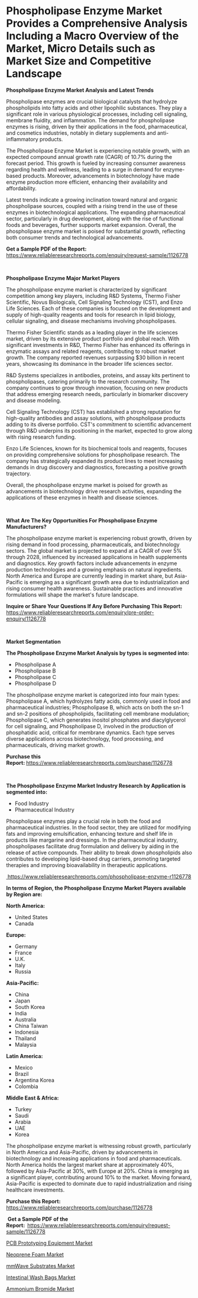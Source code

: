 <p><h1>Phospholipase Enzyme Market Provides a Comprehensive Analysis Including a Macro Overview of the Market, Micro Details such as Market Size and Competitive Landscape</h1></p><p><strong>Phospholipase Enzyme Market Analysis and Latest Trends</strong></p>
<p><p>Phospholipase enzymes are crucial biological catalysts that hydrolyze phospholipids into fatty acids and other lipophilic substances. They play a significant role in various physiological processes, including cell signaling, membrane fluidity, and inflammation. The demand for phospholipase enzymes is rising, driven by their applications in the food, pharmaceutical, and cosmetics industries, notably in dietary supplements and anti-inflammatory products.</p><p>The Phospholipase Enzyme Market is experiencing notable growth, with an expected compound annual growth rate (CAGR) of 10.7% during the forecast period. This growth is fueled by increasing consumer awareness regarding health and wellness, leading to a surge in demand for enzyme-based products. Moreover, advancements in biotechnology have made enzyme production more efficient, enhancing their availability and affordability. </p><p>Latest trends indicate a growing inclination toward natural and organic phospholipase sources, coupled with a rising trend in the use of these enzymes in biotechnological applications. The expanding pharmaceutical sector, particularly in drug development, along with the rise of functional foods and beverages, further supports market expansion. Overall, the phospholipase enzyme market is poised for substantial growth, reflecting both consumer trends and technological advancements.</p></p>
<p><strong>Get a Sample PDF of the Report:&nbsp;</strong> <a href="https://www.reliableresearchreports.com/enquiry/request-sample/1126778?utm_campaign=36&utm_medium=2&utm_source=Github&utm_content=ia&utm_term=09112024&utm_id=phospholipase-enzyme">https://www.reliableresearchreports.com/enquiry/request-sample/1126778</a></p>
<p>&nbsp;</p>
<p><strong>Phospholipase Enzyme Major Market Players</strong></p>
<p><p>The phospholipase enzyme market is characterized by significant competition among key players, including R&D Systems, Thermo Fisher Scientific, Novus Biologicals, Cell Signaling Technology (CST), and Enzo Life Sciences. Each of these companies is focused on the development and supply of high-quality reagents and tools for research in lipid biology, cellular signaling, and disease mechanisms involving phospholipases.</p><p>Thermo Fisher Scientific stands as a leading player in the life sciences market, driven by its extensive product portfolio and global reach. With significant investments in R&D, Thermo Fisher has enhanced its offerings in enzymatic assays and related reagents, contributing to robust market growth. The company reported revenues surpassing $30 billion in recent years, showcasing its dominance in the broader life sciences sector.</p><p>R&D Systems specializes in antibodies, proteins, and assay kits pertinent to phospholipases, catering primarily to the research community. The company continues to grow through innovation, focusing on new products that address emerging research needs, particularly in biomarker discovery and disease modeling.</p><p>Cell Signaling Technology (CST) has established a strong reputation for high-quality antibodies and assay solutions, with phospholipase products adding to its diverse portfolio. CST's commitment to scientific advancement through R&D underpins its positioning in the market, expected to grow along with rising research funding.</p><p>Enzo Life Sciences, known for its biochemical tools and reagents, focuses on providing comprehensive solutions for phospholipase research. The company has strategically expanded its product lines to meet increasing demands in drug discovery and diagnostics, forecasting a positive growth trajectory.</p><p>Overall, the phospholipase enzyme market is poised for growth as advancements in biotechnology drive research activities, expanding the applications of these enzymes in health and disease sciences.</p></p>
<p>&nbsp;</p>
<p><strong>What Are The Key Opportunities For Phospholipase Enzyme Manufacturers?</strong></p>
<p><p>The phospholipase enzyme market is experiencing robust growth, driven by rising demand in food processing, pharmaceuticals, and biotechnology sectors. The global market is projected to expand at a CAGR of over 5% through 2028, influenced by increased applications in health supplements and diagnostics. Key growth factors include advancements in enzyme production technologies and a growing emphasis on natural ingredients. North America and Europe are currently leading in market share, but Asia-Pacific is emerging as a significant growth area due to industrialization and rising consumer health awareness. Sustainable practices and innovative formulations will shape the market's future landscape.</p></p>
<p><strong>Inquire or Share Your Questions If Any Before Purchasing This Report:</strong> <a href="https://www.reliableresearchreports.com/enquiry/pre-order-enquiry/1126778?utm_campaign=36&utm_medium=2&utm_source=Github&utm_content=ia&utm_term=09112024&utm_id=phospholipase-enzyme">https://www.reliableresearchreports.com/enquiry/pre-order-enquiry/1126778</a></p>
<p>&nbsp;</p>
<p><strong>Market Segmentation</strong></p>
<p><strong>The Phospholipase Enzyme Market Analysis by types is segmented into:</strong></p>
<p><ul><li>Phospholipase A</li><li>Phospholipase B</li><li>Phospholipase C</li><li>Phospholipase D</li></ul></p>
<p><p>The phospholipase enzyme market is categorized into four main types: Phospholipase A, which hydrolyzes fatty acids, commonly used in food and pharmaceutical industries; Phospholipase B, which acts on both the sn-1 and sn-2 positions of phospholipids, facilitating cell membrane modulation; Phospholipase C, which generates inositol phosphates and diacylglycerol for cell signaling, and Phospholipase D, involved in the production of phosphatidic acid, critical for membrane dynamics. Each type serves diverse applications across biotechnology, food processing, and pharmaceuticals, driving market growth.</p></p>
<p><strong>Purchase this Report:&nbsp;</strong><a href="https://www.reliableresearchreports.com/purchase/1126778?utm_campaign=36&utm_medium=2&utm_source=Github&utm_content=ia&utm_term=09112024&utm_id=phospholipase-enzyme">https://www.reliableresearchreports.com/purchase/1126778</a></p>
<p>&nbsp;</p>
<p><strong>The Phospholipase Enzyme Market Industry Research by Application is segmented into:</strong></p>
<p><ul><li>Food Industry</li><li>Pharmaceutical Industry</li></ul></p>
<p><p>Phospholipase enzymes play a crucial role in both the food and pharmaceutical industries. In the food sector, they are utilized for modifying fats and improving emulsification, enhancing texture and shelf life in products like margarine and dressings. In the pharmaceutical industry, phospholipases facilitate drug formulation and delivery by aiding in the release of active compounds. Their ability to break down phospholipids also contributes to developing lipid-based drug carriers, promoting targeted therapies and improving bioavailability in therapeutic applications.</p></p>
<p><a href="https://www.reliableresearchreports.com/phospholipase-enzyme-r1126778?utm_campaign=36&utm_medium=2&utm_source=Github&utm_content=ia&utm_term=09112024&utm_id=phospholipase-enzyme">&nbsp;https://www.reliableresearchreports.com/phospholipase-enzyme-r1126778</a></p>
<p><strong>In terms of Region, the Phospholipase Enzyme Market Players available by Region are:</strong></p>
<p>
    <p> <strong> North America: </strong>
        <ul>
            <li>United States</li>
            <li>Canada</li>
        </ul>
        </p> 
    <p> <strong> Europe: </strong>
        <ul>
            <li>Germany</li>
            <li>France</li>
            <li>U.K.</li>
            <li>Italy</li>
            <li>Russia</li>
        </ul>
        </p> 
    <p> <strong> Asia-Pacific: </strong>
        <ul>
            <li>China</li>
            <li>Japan</li>
            <li>South Korea</li>
            <li>India</li>
            <li>Australia</li>
            <li>China Taiwan</li>
            <li>Indonesia</li>
            <li>Thailand</li>
            <li>Malaysia</li>
        </ul>
        </p> 
    <p> <strong> Latin America: </strong>
        <ul>
            <li>Mexico</li>
            <li>Brazil</li>
            <li>Argentina Korea</li>
            <li>Colombia</li>
        </ul>
        </p> 
    <p> <strong> Middle East & Africa: </strong>
        <ul>
            <li>Turkey</li>
            <li>Saudi</li>
            <li>Arabia</li>
            <li>UAE</li>
            <li>Korea</li>
        </ul>
    </p>
    </p>
<p><p>The phospholipase enzyme market is witnessing robust growth, particularly in North America and Asia-Pacific, driven by advancements in biotechnology and increasing applications in food and pharmaceuticals. North America holds the largest market share at approximately 40%, followed by Asia-Pacific at 30%, with Europe at 20%. China is emerging as a significant player, contributing around 10% to the market. Moving forward, Asia-Pacific is expected to dominate due to rapid industrialization and rising healthcare investments.</p></p>
<p><strong>Purchase this Report: </strong><a href="https://www.reliableresearchreports.com/purchase/1126778?utm_campaign=36&utm_medium=2&utm_source=Github&utm_content=ia&utm_term=09112024&utm_id=phospholipase-enzyme">https://www.reliableresearchreports.com/purchase/1126778</a></p>
<p>&nbsp;<strong>Get a Sample PDF of the Report:&nbsp;&nbsp;</strong><a href="https://www.reliableresearchreports.com/enquiry/request-sample/1126778?utm_campaign=36&utm_medium=2&utm_source=Github&utm_content=ia&utm_term=09112024&utm_id=phospholipase-enzyme">https://www.reliableresearchreports.com/enquiry/request-sample/1126778</a></p>
<p><strong></strong></p>
<p><p><a href="https://www.linkedin.com/pulse/global-pcb-prototyping-equipment-market-pulse-trends-growth-analysis-jsrbc?utm_campaign=36&utm_medium=2&utm_source=Github&utm_content=ia&utm_term=09112024&utm_id=phospholipase-enzyme">PCB Prototyping Equipment Market</a></p><p><a href="https://github.com/GRUBBSCHARLES/Market-Research-Report-List-1/blob/main/neoprene-foam-market.md?utm_campaign=36&utm_medium=2&utm_source=Github&utm_content=ia&utm_term=09112024&utm_id=phospholipase-enzyme">Neoprene Foam Market</a></p><p><a href="https://www.linkedin.com/pulse/global-mmwave-substrates-market-exploring-share-trends-future-alovc?utm_campaign=36&utm_medium=2&utm_source=Github&utm_content=ia&utm_term=09112024&utm_id=phospholipase-enzyme">mmWave Substrates Market</a></p><p><a href="https://issuu.com/reportprime-2/docs/intestinal-wash-bags-market-size-20_824af8947de7b4?utm_campaign=36&utm_medium=2&utm_source=Github&utm_content=ia&utm_term=09112024&utm_id=phospholipase-enzyme">Intestinal Wash Bags Market</a></p><p><a href="https://github.com/MegiDuro586/Market-Research-Report-List-1/blob/main/ammonium-bromide-market.md?utm_campaign=36&utm_medium=2&utm_source=Github&utm_content=ia&utm_term=09112024&utm_id=phospholipase-enzyme">Ammonium Bromide Market</a></p></p>